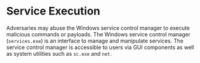 # Service Execution

Adversaries may abuse the Windows service control manager to execute malicious commands or payloads. The Windows service control manager (`services.exe`) is an interface to manage and manipulate services. The service control manager is accessible to users via GUI components as well as system utilities such as `sc.exe` and `net`.